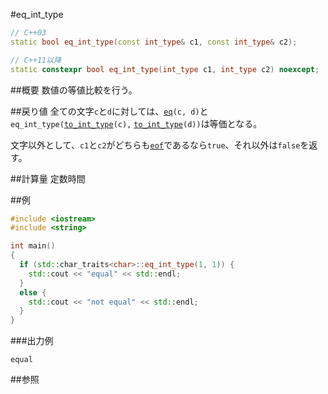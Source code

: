 #eq_int_type
```cpp
// C++03
static bool eq_int_type(const int_type& c1, const int_type& c2);

// C++11以降
static constexpr bool eq_int_type(int_type c1, int_type c2) noexcept;
```

##概要
数値の等値比較を行う。


##戻り値
全ての文字`c`と`d`に対しては、[`eq`](./eq.md)`(c, d)`と`eq_int_type(`[`to_int_type`](./to_int_type.md)`(c),` [`to_int_type`](./to_ind_type.md)`(d))`は等価となる。

文字以外として、`c1`と`c2`がどちらも[`eof`](./eof.md)であるなら`true`、それ以外は`false`を返す。


##計算量
定数時間


##例
```cpp
#include <iostream>
#include <string>

int main()
{
  if (std::char_traits<char>::eq_int_type(1, 1)) {
    std::cout << "equal" << std::endl;
  }
  else {
    std::cout << "not equal" << std::endl;
  }
}
```

###出力例
```
equal
```

##参照

